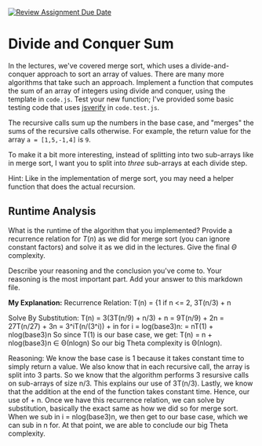 [![Review Assignment Due Date](https://classroom.github.com/assets/deadline-readme-button-24ddc0f5d75046c5622901739e7c5dd533143b0c8e959d652212380cedb1ea36.svg)](https://classroom.github.com/a/E1vcEWuv)
# Divide and Conquer Sum

In the lectures, we've covered merge sort, which uses a divide-and-conquer
approach to sort an array of values. There are many more algorithms that take
such an approach. Implement a function that computes the sum of an array of
integers using divide and conquer, using the template in `code.js`. Test your
new function; I've provided some basic testing code that uses
[jsverify](https://jsverify.github.io/) in `code.test.js`.

The recursive calls sum up the numbers in the base case, and "merges" the sums
of the recursive calls otherwise. For example, the return value for the array `a
= [1,5,-1,4]` is `9`.

To make it a bit more interesting, instead of splitting into two sub-arrays like
in merge sort, I want you to split into *three* sub-arrays at each divide step.

Hint: Like in the implementation of merge sort, you may need a helper function
that does the actual recursion.

## Runtime Analysis

What is the runtime of the algorithm that you implemented? Provide a recurrence
relation for $T(n)$ as we did for merge sort (you can ignore constant factors)
and solve it as we did in the lectures. Give the final $\Theta$ complexity.

Describe your reasoning and the conclusion you've come to. Your reasoning is the
most important part. Add your answer to this markdown file.

**My Explanation:**
Recurrence Relation:
T(n) = {1 if n <= 2, 3T(n/3) + n

Solve By Substitution:
T(n) = 3(3T(n/9) + n/3) + n
= 9T(n/9) + 2n
= 27T(n/27) + 3n
= 3^iT(n/(3^i)) + in
for i = log(base3)n:
= nT(1) + nlog(base3)n
So since T(1) is our base case, we get:
T(n) = n + nlog(base3)n ∈ Θ(nlogn)
So our big Theta complexity is Θ(nlogn).

Reasoning:
We know the base case is 1 because it takes constant time to simply return a value.
We also know that in each recursive call, the array is split into 3 parts. So we know that the algorithm performs 3 resursive calls on sub-arrays of size n/3. This explains our use of 3T(n/3).
Lastly, we know that the addition at the end of the function takes constant time. Hence, our use of + n.
Once we have this recurrence relation, we can solve by substitution, basically the exact same as how we did so for merge sort. When we sub in i = nlog(base3)n, we then get to our base case, which we can sub in n for. At that point, we are able to conclude our big Theta complexity.
